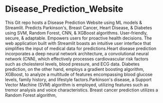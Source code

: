 # Disease_Prediction_Website
This Git repo hosts a Disease Prediction Website using ML models &amp; Streamlit. Predicts Parkinson's, Breast Cancer, Heart Disease, &amp; Diabetes using SVM, Random Forest, CNN, &amp; XGBoost algorithms. User-friendly, secure, &amp; adaptable. Empowers users for proactive health decisions.
The web application built with Streamlit boasts an intuitive user interface that simplifies the input of medical data for predictions.Heart disease prediction incorporates a deep neural network architecture, a convolutional neural network (CNN), which effectively processes cardiovascular risk factors such as cholesterol levels, blood pressure, and ECG data. Diabetes prediction, on the other hand, employs a gradient boosting algorithm, XGBoost, to analyze a multitude of features encompassing blood glucose levels, family history, and lifestyle factors.Parkinson's disease, a Support Vector Machine (SVM) algorithm is employed, utilizing features such as tremor analysis and voice characteristics. Breast cancer prediction utilizes a Random Forest algorithm,
